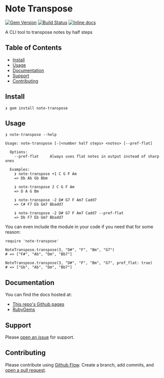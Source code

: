 # Note Transpose
[![Gem Version](https://badge.fury.io/rb/note-transpose.svg)](https://badge.fury.io/rb/note-transpose)
[![Build Status](https://travis-ci.org/vyder/note-transpose.svg?branch=master)](https://travis-ci.org/vyder/note-transpose)
[![Inline docs](http://inch-ci.org/github/vyder/note-transpose.svg?branch=master)](http://inch-ci.org/github/vyder/note-transpose)

A CLI tool to transpose notes by half steps

## Table of Contents

- [Install](#install)
- [Usage](#usage)
- [Documentation](#documentation)
- [Support](#support)
- [Contributing](#contributing)

## Install

    ❯ gem install note-transpose

## Usage

    ❯ note-transpose --help

    Usage: note-transpose [-]<number half steps> <notes> [--pref-flat]

      Options:
        --pref-flat     Always uses flat notes in output instead of sharp ones

      Examples:
        ❯ note-transpose +1 C G F Am
        => Db Ab Gb Bbm

        ❯ note-transpose 2 C G F Am
        => D A G Bm

        ❯ note-transpose -2 D# G7 F Am7 Cadd7
        => C# F7 Eb Gm7 Bbadd7

        ❯ note-transpose -2 D# G7 F Am7 Cadd7 --pref-flat
        => Db F7 Eb Gm7 Bbadd7

You can even include the module in your code if you need that for some reason:

    require 'note-transpose'

    NoteTranspose.transpose(3, "D#", "F", "Bm", "G7")
    # => ["F#", "Ab", "Dm", "Bb7"]

    NoteTranspose.transpose(3, "D#", "F", "Bm", "G7", pref_flat: true)
    # => ["Gb", "Ab", "Dm", "Bb7"]

## Documentation

You can find the docs hosted at:

- [This repo's Github pages](https://vyder.github.io/note-transpose/)
- [RubyGems](https://rubygems.org/gems/note-transpose)

## Support

Please [open an issue](https://github.com/vyder/note-transpose/issues/new) for support.

## Contributing

Please contribute using [Github Flow](https://guides.github.com/introduction/flow/). Create a branch, add commits, and [open a pull request](https://github.com/vyder/note-transpose/compare/).
